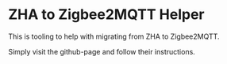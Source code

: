 # ZHA to Zigbee2MQTT Helper

This is tooling to help with migrating from ZHA to Zigbee2MQTT.

Simply visit the github-page and follow their instructions.